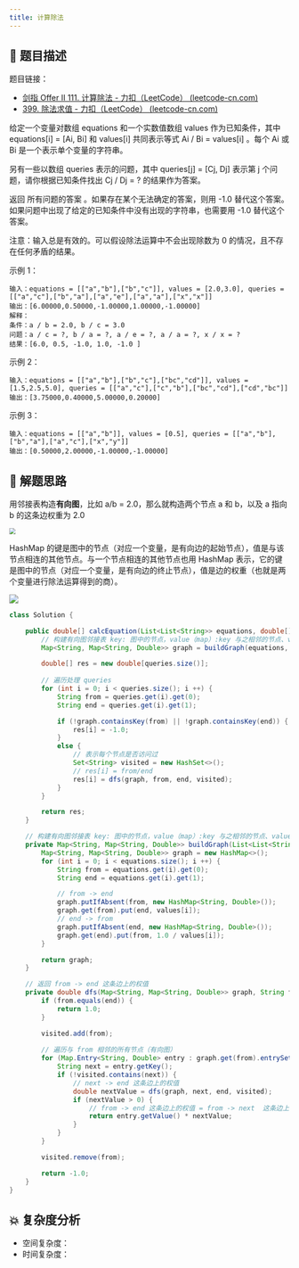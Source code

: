 ```yaml
---
title: 计算除法
---
```


## 📃 题目描述

题目链接：

- [剑指 Offer II 111. 计算除法 - 力扣（LeetCode） (leetcode-cn.com)](https://leetcode-cn.com/problems/vlzXQL/)
- [399. 除法求值 - 力扣（LeetCode） (leetcode-cn.com)](https://leetcode-cn.com/problems/evaluate-division/)

给定一个变量对数组 equations 和一个实数值数组 values 作为已知条件，其中 equations[i] = [Ai, Bi] 和 values[i] 共同表示等式 Ai / Bi = values[i] 。每个 Ai 或 Bi 是一个表示单个变量的字符串。

另有一些以数组 queries 表示的问题，其中 queries[j] = [Cj, Dj] 表示第 j 个问题，请你根据已知条件找出 Cj / Dj = ? 的结果作为答案。

返回 所有问题的答案 。如果存在某个无法确定的答案，则用 -1.0 替代这个答案。如果问题中出现了给定的已知条件中没有出现的字符串，也需要用 -1.0 替代这个答案。

注意：输入总是有效的。可以假设除法运算中不会出现除数为 0 的情况，且不存在任何矛盾的结果。

示例 1：

```
输入：equations = [["a","b"],["b","c"]], values = [2.0,3.0], queries = [["a","c"],["b","a"],["a","e"],["a","a"],["x","x"]]
输出：[6.00000,0.50000,-1.00000,1.00000,-1.00000]
解释：
条件：a / b = 2.0, b / c = 3.0
问题：a / c = ?, b / a = ?, a / e = ?, a / a = ?, x / x = ?
结果：[6.0, 0.5, -1.0, 1.0, -1.0 ]
```

示例 2：

```
输入：equations = [["a","b"],["b","c"],["bc","cd"]], values = [1.5,2.5,5.0], queries = [["a","c"],["c","b"],["bc","cd"],["cd","bc"]]
输出：[3.75000,0.40000,5.00000,0.20000]
```

示例 3：

```
输入：equations = [["a","b"]], values = [0.5], queries = [["a","b"],["b","a"],["a","c"],["x","y"]]
输出：[0.50000,2.00000,-1.00000,-1.00000]
```

## 🔔 解题思路

用邻接表构造**有向图**，比如 a/b = 2.0，那么就构造两个节点 a 和 b，以及 a 指向 b 的这条边权重为 2.0

<img src="https://cs-wiki.oss-cn-shanghai.aliyuncs.com/img/20220321203805.png" style="zoom:67%;" />



HashMap 的键是图中的节点（对应一个变量，是有向边的起始节点），值是与该节点相连的其他节点。与一个节点相连的其他节点也用 HashMap 表示，它的键是图中的节点（对应一个变量，是有向边的终止节点），值是边的权重（也就是两个变量进行除法运算得到的商）。

![](https://cs-wiki.oss-cn-shanghai.aliyuncs.com/img/20220321204333.png)


```java
class Solution {

    public double[] calcEquation(List<List<String>> equations, double[] values, List<List<String>> queries) {
        // 构建有向图邻接表 key: 图中的节点，value（map）:key 与之相邻的节点、value（权值）: a/b 的值
        Map<String, Map<String, Double>> graph = buildGraph(equations, values);

        double[] res = new double[queries.size()];
        
        // 遍历处理 queries
        for (int i = 0; i < queries.size(); i ++) {
            String from = queries.get(i).get(0);
            String end = queries.get(i).get(1);

            if (!graph.containsKey(from) || !graph.containsKey(end)) {
                res[i] = -1.0;
            }
            else {
                // 表示每个节点是否访问过
                Set<String> visited = new HashSet<>();
                // res[i] = from/end
                res[i] = dfs(graph, from, end, visited);
            }
        }

        return res;
    }

    // 构建有向图邻接表 key: 图中的节点，value（map）:key 与之相邻的节点、value（权值）: a/b 的值
    private Map<String, Map<String, Double>> buildGraph(List<List<String>> equations, double[] values) {
        Map<String, Map<String, Double>> graph = new HashMap<>();
        for (int i = 0; i < equations.size(); i ++) {
            String from = equations.get(i).get(0);
            String end = equations.get(i).get(1);

            // from -> end
            graph.putIfAbsent(from, new HashMap<String, Double>());
            graph.get(from).put(end, values[i]);
            // end -> from
            graph.putIfAbsent(end, new HashMap<String, Double>());
            graph.get(end).put(from, 1.0 / values[i]);
        }

        return graph;
    }

    // 返回 from -> end 这条边上的权值
    private double dfs(Map<String, Map<String, Double>> graph, String from, String end, Set<String> visited) {
        if (from.equals(end)) {
            return 1.0;
        }

        visited.add(from);
        
        // 遍历与 from 相邻的所有节点（有向图）
        for (Map.Entry<String, Double> entry : graph.get(from).entrySet()) {
            String next = entry.getKey();
            if (!visited.contains(next)) {
                // next -> end 这条边上的权值
                double nextValue = dfs(graph, next, end, visited);
                if (nextValue > 0) {
                    // from -> end 这条边上的权值 = from -> next  这条边上的权值 * next -> end 这条边上的权值
                    return entry.getValue() * nextValue;
                }
            }
        }

        visited.remove(from);

        return -1.0;
    }
}


```

## 💥 复杂度分析

- 空间复杂度：
- 时间复杂度：


